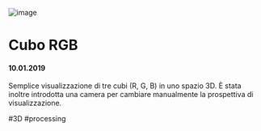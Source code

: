 ![image](https://github.com/KeremTurkyilmaz/TypeMismatchSketches/blob/master/Cubo%20RGB/image/CuboRGB02.png)

# Cubo RGB

#### 10.01.2019

Semplice visualizzazione di tre cubi (R, G, B) in uno spazio 3D. È stata inoltre introdotta una camera per cambiare manualmente la prospettiva di visualizzazione.

\#3D \#processing

